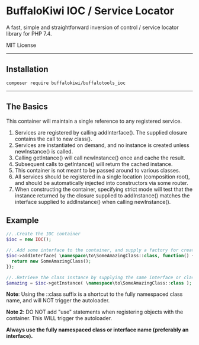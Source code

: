 # BuffaloKiwi IOC / Service Locator 

A fast, simple and straightforward inversion of control / service locator library for PHP 7.4.  

MIT License

---

## Installation

```
composer require buffalokiwi/buffalotools_ioc
```
  
---

## The Basics 

This container will maintain a single reference to any registered service.  

1. Services are registered by calling addInterface().  The supplied closure contains the call to new class().
2. Services are instantiated on demand, and no instance is created unless newInstance() is called.
3. Calling getIntance() will call newInstance() once and cache the result.
4. Subsequent calls to getIntance() will return the cached instance.  
5. This container is not meant to be passed around to various classes.  
6. All services should be registered in a single location (composition root), and should be automatically injected into constructors via some router.  
7. When constructing the container, specifying strict mode will test that the instance returned by the closure supplied to addInstance() matches the interface supplied to addInstance() when calling newInstance().
  
  

## Example

```php
//..Create the IOC container
$ioc = new IOC();

//..Add some interface to the container, and supply a factory for creating new instances 
$ioc->addInterface( \namespace\to\SomeAmazingClass::class, function() {
  return new SomeAmazingClass();
});

//..Retrieve the class instance by supplying the same interface or class name as supplied to addInterface()
$amazing = $ioc->getInstance( \namespace\to\SomeAmazingClass::class );
```

**Note**: Using the ::class suffix is a shortcut to the fully namespaced class name, and will NOT trigger the autoloader.  
  

**Note 2**: DO NOT add "use" statements when registering objects with the container.  This WILL trigger the autoloader.
  
**Always use the fully namespaced class or interface name (preferably an interface).**  
